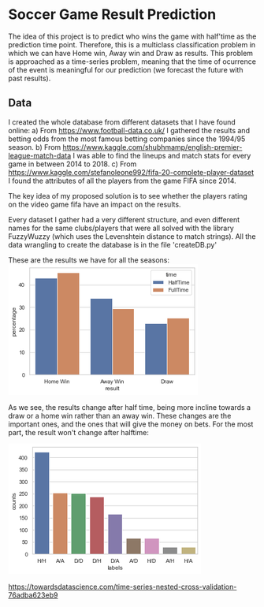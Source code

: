 # Soccer Game Result Prediction

The idea of this project is to predict who wins the game with half'time as the prediction time point. 
Therefore, this is a multiclass classification problem in which we can have Home win, Away win and Draw as results.
This problem is approached as a time-series problem, meaning that the time of ocurrence of the event is meaningful for our prediction (we forecast the future with past results). 

## Data
I created the whole database from different datasets that I have found online: 
a) From https://www.football-data.co.uk/ I gathered the results and betting odds from the most famous betting companies since the 1994/95 season.
b) From https://www.kaggle.com/shubhmamp/english-premier-league-match-data I was able to find the lineups and match stats for every game in between 2014 to 2018.
c) From https://www.kaggle.com/stefanoleone992/fifa-20-complete-player-dataset I found the attributes of all the players from the game FIFA since 2014.

The key idea of my proposed solution is to see whether the players rating on the video game fifa have an impact on the results.

Every dataset I gather had a very different structure, and even different names for the same clubs/players that were all solved with the library FuzzyWuzzy (which uses the Levenshtein distance to match strings). All the data wrangling to create the database is in the file 'createDB.py' 

These are the results we have for all the seasons:
![Results for all the seasons](figures/all_seasons_results.png)

As we see, the results change after half time, being more incline towards a draw or a home win rather than an away win. These changes are the important ones, and the ones that will give the money on bets.
For the most part, the result won't change after halftime:

![Changes in result after half time](figures/changes_in_results.png)


https://towardsdatascience.com/time-series-nested-cross-validation-76adba623eb9


